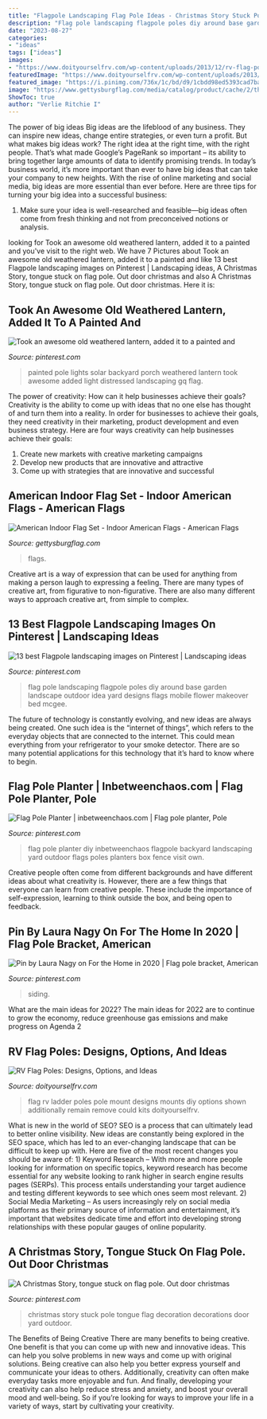 ```yaml
---
title: "Flagpole Landscaping Flag Pole Ideas - Christmas Story Stuck Pole Tongue Flag Decoration Decorations Door Yard Outdoor"
description: "Flag pole landscaping flagpole poles diy around base garden landscape outdoor idea yard designs flags mobile flower makeover bed mcgee"
date: "2023-08-27"
categories:
- "ideas"
tags: ["ideas"]
images:
- "https://www.doityourselfrv.com/wp-content/uploads/2013/12/rv-flag-poles-ladder.jpg"
featuredImage: "https://www.doityourselfrv.com/wp-content/uploads/2013/12/rv-flag-poles-ladder.jpg"
featured_image: "https://i.pinimg.com/736x/1c/bd/d9/1cbdd98ed5393cad7bad89c5343bcb80--flag-poles-flag-pole-landscaping-front-yards.jpg"
image: "https://www.gettysburgflag.com/media/catalog/product/cache/2/thumbnail/1040x/040ec09b1e35df139433887a97daa66f/i/n/indoor_flag_display_1.jpg"
ShowToc: true
author: "Verlie Ritchie I"
---
```



The power of big ideas
Big ideas are the lifeblood of any business. They can inspire new ideas, change entire strategies, or even turn a profit. But what makes big ideas work? The right idea at the right time, with the right people. That’s what made Google’s PageRank so important – its ability to bring together large amounts of data to identify promising trends.
In today’s business world, it’s more important than ever to have big ideas that can take your company to new heights. With the rise of online marketing and social media, big ideas are more essential than ever before. Here are three tips for turning your big idea into a successful business:

1) Make sure your idea is well-researched and feasible—big ideas often come from fresh thinking and not from preconceived notions or analysis.

	

		
looking for Took an awesome old weathered lantern, added it to a painted and you've visit to the right web. We have 7 Pictures about Took an awesome old weathered lantern, added it to a painted and like 13 best Flagpole landscaping images on Pinterest | Landscaping ideas, A Christmas Story, tongue stuck on flag pole. Out door christmas and also A Christmas Story, tongue stuck on flag pole. Out door christmas. Here it is:
		
    
## Took An Awesome Old Weathered Lantern, Added It To A Painted And

<img loading=lazy src="https://i.pinimg.com/736x/19/7f/9f/197f9f879749ff5abb343c0b5881f7a8--flag-pole-lights-flag-poles.jpg" onerror="this.onerror=null;this.src='https://tse4.mm.bing.net/th?id=OIP.q4-97EIQ9IIxmPTK013cjQHaNK&amp;pid=15.1';" alt="Took an awesome old weathered lantern, added it to a painted and">

_Source: pinterest.com_

>painted pole lights solar backyard porch weathered lantern took awesome added light distressed landscaping gq flag. 

	

The power of creativity: How can it help businesses achieve their goals?
Creativity is the ability to come up with ideas that no one else has thought of and turn them into a reality. In order for businesses to achieve their goals, they need creativity in their marketing, product development and even business strategy. Here are four ways creativity can help businesses achieve their goals: 
1. Create new markets with creative marketing campaigns 
2. Develop new products that are innovative and attractive 
3. Come up with strategies that are innovative and successful 

    
## American Indoor Flag Set - Indoor American Flags - American Flags

<img loading=lazy src="https://www.gettysburgflag.com/media/catalog/product/cache/2/thumbnail/1040x/040ec09b1e35df139433887a97daa66f/i/n/indoor_flag_display_1.jpg" onerror="this.onerror=null;this.src='https://tse4.mm.bing.net/th?id=OIP.GpJ502eeLBZ2yGT8xMnRJwHaQk&amp;pid=15.1';" alt="American Indoor Flag Set - Indoor American Flags - American Flags">

_Source: gettysburgflag.com_

>flags. 

	

Creative art is a way of expression that can be used for anything from making a person laugh to expressing a feeling. There are many types of creative art, from figurative to non-figurative. There are also many different ways to approach creative art, from simple to complex.

    
## 13 Best Flagpole Landscaping Images On Pinterest | Landscaping Ideas

<img loading=lazy src="https://i.pinimg.com/736x/1c/bd/d9/1cbdd98ed5393cad7bad89c5343bcb80--flag-poles-flag-pole-landscaping-front-yards.jpg" onerror="this.onerror=null;this.src='https://tse2.mm.bing.net/th?id=OIP.JBXXDXMaI4bWeiCu_TRdmQHaMR&amp;pid=15.1';" alt="13 best Flagpole landscaping images on Pinterest | Landscaping ideas">

_Source: pinterest.com_

>flag pole landscaping flagpole poles diy around base garden landscape outdoor idea yard designs flags mobile flower makeover bed mcgee. 

	

The future of technology is constantly evolving, and new ideas are always being created. One such idea is the “internet of things”, which refers to the everyday objects that are connected to the internet. This could mean everything from your refrigerator to your smoke detector. There are so many potential applications for this technology that it’s hard to know where to begin.

    
## Flag Pole Planter | Inbetweenchaos.com | Flag Pole Planter, Pole

<img loading=lazy src="https://i.pinimg.com/736x/de/4d/dd/de4dddc8a1e1076f99cb770115f587c9--diy-flag-pole-flag-poles.jpg" onerror="this.onerror=null;this.src='https://tse3.mm.bing.net/th?id=OIP.u6dSR9GswQWIlPd0n8S-LAHaLJ&amp;pid=15.1';" alt="Flag Pole Planter | inbetweenchaos.com | Flag pole planter, Pole">

_Source: pinterest.com_

>flag pole planter diy inbetweenchaos flagpole backyard landscaping yard outdoor flags poles planters box fence visit own. 

	

Creative people often come from different backgrounds and have different ideas about what creativity is. However, there are a few things that everyone can learn from creative people. These include the importance of self-expression, learning to think outside the box, and being open to feedback.

    
## Pin By Laura Nagy On For The Home In 2020 | Flag Pole Bracket, American

<img loading=lazy src="https://i.pinimg.com/736x/56/98/4c/56984c02cd9e7e4569b4c4011149d339.jpg" onerror="this.onerror=null;this.src='https://tse4.mm.bing.net/th?id=OIP.h2YPhQEUHc8qikuYCK06JQHaGw&amp;pid=15.1';" alt="Pin by Laura Nagy on For the Home in 2020 | Flag pole bracket, American">

_Source: pinterest.com_

>siding. 

	

What are the main ideas for 2022?
The main ideas for 2022 are to continue to grow the economy, reduce greenhouse gas emissions and make progress on Agenda 2
    
## RV Flag Poles: Designs, Options, And Ideas

<img loading=lazy src="https://www.doityourselfrv.com/wp-content/uploads/2013/12/rv-flag-poles-ladder.jpg" onerror="this.onerror=null;this.src='https://tse3.mm.bing.net/th?id=OIP.FepoITCD1a174k6BE7gaIwAAAA&amp;pid=15.1';" alt="RV Flag Poles: Designs, Options, and Ideas">

_Source: doityourselfrv.com_

>flag rv ladder poles pole mount designs mounts diy options shown additionally remain remove could kits doityourselfrv. 

	

What is new in the world of SEO?
SEO is a process that can ultimately lead to better online visibility. New ideas are constantly being explored in the SEO space, which has led to an ever-changing landscape that can be difficult to keep up with. Here are five of the most recent changes you should be aware of: 1) Keyword Research – With more and more people looking for information on specific topics, keyword research has become essential for any website looking to rank higher in search engine results pages (SERPs). This process entails understanding your target audience and testing different keywords to see which ones seem most relevant. 2) Social Media Marketing – As users increasingly rely on social media platforms as their primary source of information and entertainment, it’s important that websites dedicate time and effort into developing strong relationships with these popular gauges of online popularity.

    
## A Christmas Story, Tongue Stuck On Flag Pole. Out Door Christmas

<img loading=lazy src="https://i.pinimg.com/736x/ab/a8/9c/aba89ce8636a94283c08fb9aa1ee777a--a-christmas-story-stuck.jpg" onerror="this.onerror=null;this.src='https://tse1.mm.bing.net/th?id=OIP.6nEUjQn7wt8vgUW7GX3IGAHaJ3&amp;pid=15.1';" alt="A Christmas Story, tongue stuck on flag pole. Out door christmas">

_Source: pinterest.com_

>christmas story stuck pole tongue flag decoration decorations door yard outdoor. 

	

The Benefits of Being Creative
There are many benefits to being creative. One benefit is that you can come up with new and innovative ideas. This can help you solve problems in new ways and come up with original solutions. Being creative can also help you better express yourself and communicate your ideas to others. Additionally, creativity can often make everyday tasks more enjoyable and fun. And finally, developing your creativity can also help reduce stress and anxiety, and boost your overall mood and well-being. So if you’re looking for ways to improve your life in a variety of ways, start by cultivating your creativity.

